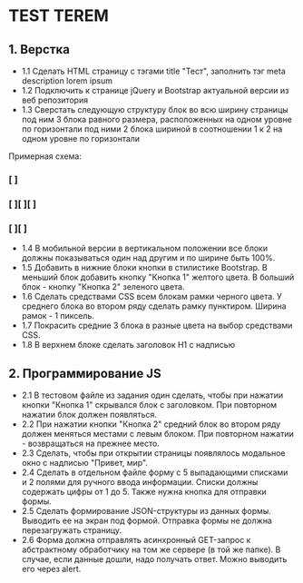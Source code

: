 # TEST TEREM

## 1. Верстка
* 1.1 Сделать HTML страницу с тэгами title "Тест", заполнить тэг meta description lorem ipsum
* 1.2 Подключить к странице jQuery и Bootstrap актуальной версии из веб репозитория
* 1.3 Сверстать следующую структуру блок во всю ширину страницы под ним 3 блока равного размера, расположенных на одном уровне по горизонтали под ними 2 блока шириной в соотношении 1 к 2 на одном уровне по горизонтали

Примерная схема:

### [                         ]
### [       ][       ][       ]
### [        ][               ]

* 1.4 В мобильной версии в вертикальном положении все блоки должны показываться один над другим и по ширине быть 100%.
* 1.5 Добавить в нижние блоки кнопки в стилистике Bootstrap. В меньший блок добавить кнопку "Кнопка 1" желтого цвета. В больший блок - кнопку "Кнопка 2" зеленого цвета.
* 1.6 Сделать средствами CSS всем блокам рамки черного цвета. У среднего блока во втором ряду сделать рамку пунктиром. Ширина рамок - 1 пиксель.
* 1.7 Покрасить средние 3 блока в разные цвета на выбор средствами CSS.
* 1.8 В верхнем блоке сделать заголовок H1 с надписью

## 2. Программирование JS
* 2.1 В тестовом файле из задания один сделать, чтобы при нажатии кнопки "Кнопка 1" скрывался блок с заголовком. При повторном нажатии блок должен появляться.
* 2.2 При нажатии кнопки "Кнопка 2" средний блок во втором ряду должен меняться местами с левым блоком. При повторном нажатии - возвращаться на прежнее место.
* 2.3 Сделать, чтобы при открытии страницы появлялось модальное окно с надписью "Привет, мир".
* 2.4 Сделать в отдельном файле форму с 5 выпадающими списками и 2 полями для ручного ввода информации. Списки должны содержать цифры от 1 до 5. Также нужна кнопка для отправки формы.
* 2.5 Сделать формирование JSON-структуры из данных формы. Выводить ее на экран под формой. Отправка формы не должна перезагружать страницу.
* 2.6 Форма должна отправлять асинхронный GET-запрос к абстрактному обработчику на том же сервере (в той же папке). В случае, если данные дошли, надо получать ответ. Можно выводить его через alert.
